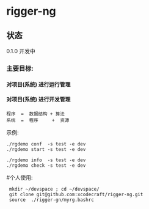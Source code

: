 # rigger-ng

## 状态

0.1.0  开发中

### 主要目标:
#### 对项目(系统) 进行运行管理
#### 对项目(系统) 进行开发管理

```
程序  =  数据结构 + 算法
系统  =  程序     +  资源
```

示例:
``` shell
./rgdemo conf  -s test -e dev
./rgdemo start -s test -e dev

./rgdemo info  -s test -e dev
./rgdemo check -s test -e dev
```

#个人使用:

``` shell
 mkdir ~/devspace ; cd ~/devspace/
 git clone git@github.com:xcodecraft/rigger-ng.git
 source  ./rigger-gn/myrg.bashrc
```
